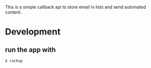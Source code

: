This is a simple callback api to store email in lists and send automated content.

# Development

## run the app with
`$ rackup`
